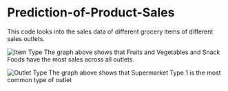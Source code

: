 # Prediction-of-Product-Sales

This code looks into the sales data of different grocery items of different sales outlets. 

![Item Type](https://github.com/reedethc/Prediction-of-Product-Sales/assets/29888515/ac16337a-80fb-4c57-b865-69ea09ffedc6)
The graph above shows that Fruits and Vegetables and Snack Foods have the most sales across all outlets.

![Outlet Type](https://github.com/reedethc/Prediction-of-Product-Sales/assets/29888515/195f7f2b-ec5c-427c-990f-d0ebb6f3e14f)
The graph above shows that Supermarket Type 1 is the most common type of outlet
